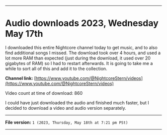 
***

# Audio downloads 2023, Wednesday May 17th

I downloaded this entire Nightcore channel today to get music, and to also find additional songs I missed. The download took over 4 hours, and used a lot more RAM than expected (just during the download, it used over 20 gigabytes of RAM) so I had to restart afterwards. It is going to take me a while to sort all of this and add it to the collection.

**Channel link:** [https://www.youtube.com/@NightcoreStern/videos](https://www.youtube.com/@NightcoreStern/videos)

Video count at time of download: 860

I could have just downloaded the audio and finished much faster, but I decided to download a video and audio version separately.

***

**File version:** `1 (2023, Thursday, May 18th at 7:21 pm PSt)`

***
